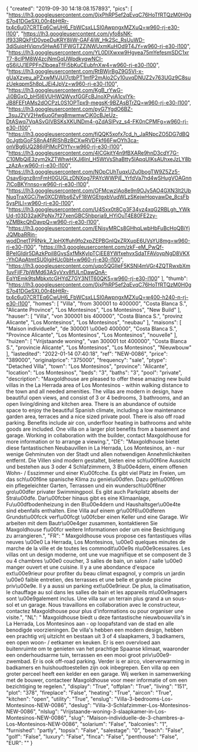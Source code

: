 {
"created": "2019-09-30 14:18:08.157893",
"pics": [
"https://lh3.googleusercontent.com/0jxPhRP5ef2qEvqC76HoTfRTQzM0H0gS7o41DGeSXL00r4bHtRr-tx4c6u07CRTEq6CwUH6_FbWCsxLLSI0AwpngxMZXuQ=w960-rj-e30-l100",
"https://lh3.googleusercontent.com/yfo8sNK-jf933RQkFtD0ypeDuKRY8liW-GAF4iW_Hk2Sc_RsUuWD-3djSuipHVipnv5HwA6TlFWGTZZjNWUxmKuHOd9T4JY=w960-rj-e30-l100",
"https://lh3.googleusercontent.com/YL0DIXwxw9Hgyea75mYefesmSDC1xrT7-8clPM8W4zcjNmGqUWpdkyqwNCI-gS6iUJ1EPPFnZlbqeaTfFi5bKuCEubfnXw4=w960-rj-e30-l100",
"https://lh3.googleusercontent.com/RtBWjrBgZ9G5VI-x-gUaXzveu_aPZxwMVJUl7ctbPT1mfP2mAlo2Cy10uvqDNUZ2v763UGz9C8suzUekqpmSh8pLJEi4JpVz=w960-rj-e30-l100",
"https://lh3.googleusercontent.com/KgB_rYwG-Ji0BGxO_bH5I6VUHWQWyxfGGFcBJnoXPyiA1cvlYk-JB8FEFtAMs2dOCPzL0S1OPTpx9-megsK-9BZAsBTrZQ=w960-rj-e30-l100",
"https://lh3.googleusercontent.com/pyG7YgdO6BZ-_3suJ2VV2Hw6uoGfwg8mwmwCjK0cBJeUz-DtASwq7VqASvGlVBSKsXKUNDm4-gZdASlPvz_s4-FK0nCPMFg=w960-rj-e30-l100",
"https://lh3.googleusercontent.com/fjQQK5xofx7cd_h_JaRNpcZO5DG7dBQ0cJgtbGoFS8nA4fjRIShBzBCXwRVDFkf66FwOYh3ca-onVBg6UQ286jIPIMcPDYfv=w960-rj-e30-l100",
"https://lh3.googleusercontent.com/4lCGkjtY4n9fBXARe9hnD3cdY7G-C10MbQiE3zym2kZTWhwHXJi6lnl_H5WtVsShaBtty5lApqUIKsAUhxeJzLY8b_zAzA=w960-rj-e30-l100",
"https://lh3.googleusercontent.com/NOpCUhTuqxUZu0bogTW9Z5Zz5-Osav6ignz8rnFmH0GUGLzDNXpg7PAYcWWPjE_YrfdVa7hd4wSHugVOAGnn7lCoBKYnnso=w960-rj-e30-l100",
"https://lh3.googleusercontent.com/OFMcwzIAo8e9n9OJy5AO4GXN3lt2UbNuqTraXGCi7lw0XCDWbs6ZyF18WGEtgxbVudWLzSKejwHopyawDe_8csFb5ysPILI=w960-rj-e30-l100",
"https://lh3.googleusercontent.com/U4Sxx0t8Cg3F34yz4xqG2RBLgh_YWkUd-t03D32ajKPpNx7f27xenGBC5hbpria9_HYiOuT4E80FE2zy-vZMBkcQhDavpQ=w960-rj-e30-l100",
"https://lh3.googleusercontent.com/ENisyMRCs8GHhqLwbHbFuBcHoQBiYjJQMbaRRin-wodDnetTPRNrk_7_lpHXffuh9fo2xpZEPBGnIQxZRXupE6UVsYU8mg=w960-rj-e30-l100",
"https://lh3.googleusercontent.com/zkF-eM_PwQf-BPeIGIdir5DAzkPpiI8GvsSxfMkKyIpTCjEE8YWfxehvxSdaTFAVoypNgD8VKX-YhOApAtmtSU0lgiHUc0bH=w960-rj-e30-l100",
"https://lh3.googleusercontent.com/uqo5QGIIeF5KSNl4mVGr4ZQTRwxbXm1uvFjIF7bjWMd63ASyVxv8fULnDawQnA-EqYtEmk9tsMbkxtcGHYdZ7GY3N1T60QK5=w960-rj-e30-l100"
],
"thumb": "https://lh3.googleusercontent.com/0jxPhRP5ef2qEvqC76HoTfRTQzM0H0gS7o41DGeSXL00r4bHtRr-tx4c6u07CRTEq6CwUH6_FbWCsxLLSI0AwpngxMZXuQ=w400-h240-n-rj-e30-l100",
"homes": [
"Villa",
"from 300001 to 400000",
"Costa Blanca S.",
"Alicante Province",
"Los Montesinos",
"Los Montesinos",
"New Build"
],
"hauser": [
"Villa",
"von 300001 bis 400000",
"Costa Blanca S.",
"provinz Alicante",
"Los Montesinos",
"Los Montesinos",
"neubau"
],
"maisons": [
"Maison individuelle",
"de 300001 \u00e0 400000",
"Costa Blanca S.",
"Province Alicante",
"Los Montesinos",
"Los Montesinos",
"nouvelle"
],
"huizen": [
"Vrijstaande woning",
"van 300001 tot 400000",
"Costa Blanca S.",
"provincie Alicante",
"Los Montesinos",
"Los Montesinos",
"Nieuwbouw"
],
"lastedited": "2022-01-14 07:40:18",
"ref": "NEW-0086",
"price": "389000",
"originalprice": "375000",
"frequency": "sale",
"ptype": "Detached Villa",
"town": "Los Montesinos",
"province": "Alicante",
"location": "Los Montesinos",
"beds": "3",
"baths": "3",
"pool": "private",
"description": "Maxgoldhouse are pleased to offer these amazing new build villas in the La  Herrada area of Los Montesinos - within walking distance to the town and all  needed amenities. The villas are modern in design, have beautiful open views,  and consist of 3 or 4 bedrooms, 3 bathrooms, and an open living/dining and  kitchen area. There is an abundance of outside space to enjoy the beautiful  Spanish climate, including a low maintenance garden area, terraces and a nice  sized private pool. There is also off road parking. Benefits include air con,  underfloor heating in bathrooms and white goods are included. One villa on a  larger plot benefits from a basement and garage. Working in collaboration with the  builder, contact Maxgoldhouse for more information or to arrange a viewing.",
"DE": "Maxgoldhouse bietet diese fantastischen Neubauvillen in La Herrada, Los Montesinos, an - nur wenige Gehminuten von der Stadt und allen notwendigen Annehmlichkeiten entfernt. Die Villen sind modern gestaltet, bieten eine sch\u00f6ne Aussicht und bestehen aus 3 oder 4 Schlafzimmern, 3 B\u00e4dern, einem offenen Wohn- / Esszimmer und einer K\u00fcche. Es gibt viel Platz im Freien, um das sch\u00f6ne spanische Klima zu genie\u00dfen. Dazu geh\u00f6ren ein pflegeleichter Garten, Terrassen und ein wundersch\u00f6ner gro\u00dfer privater Swimmingpool. Es gibt auch Parkplatz abseits der Stra\u00dfe. Dar\u00fcber hinaus gibt es eine Klimaanlage, Fu\u00dfbodenheizung in den B\u00e4dern und Haushaltsger\u00e4te sind ebenfalls enthalten. Eine Villa auf einem gr\u00f6\u00dferen Grundst\u00fcck verf\u00fcgt \u00fcber einen Keller und eine Garage. Wir arbeiten mit dem Bautr\u00e4ger zusammen, kontaktieren Sie Maxgoldhouse f\u00fcr weitere Informationen oder um eine Besichtigung zu arrangieren.",
"FR": "  Maxgoldhouse vous propose ces fantastiques villas neuves \u00e0 La Herrada, Los Montesinos, \u00e0 quelques minutes de marche de la ville et de toutes les commodit\u00e9s n\u00e9cessaires. Les villas ont un design moderne, ont une vue magnifique et se composent de 3 ou 4 chambres \u00e0 coucher, 3 salles de bain, un salon / salle \u00e0 manger ouvert et une cuisine. Il y a une abondance d'espace ext\u00e9rieur pour profiter du beau climat espagnol, y compris un jardin \u00e0 faible entretien, des terrasses et une belle et grande piscine priv\u00e9e. Il y a aussi un parking ext\u00e9rieur. De plus, la climatisation, le chauffage au sol dans les salles de bain et les appareils m\u00e9nagers sont \u00e9galement inclus. Une villa sur un terrain plus grand a un sous-sol et un garage. Nous travaillons en collaboration avec le constructeur, contactez Maxgoldhouse pour plus d'informations ou pour organiser une visite.",
"NL": "  Maxgoldhouse biedt u deze fantastische nieuwbouwvilla's in La Herrada, Los Montesinos aan - op loopafstand van de stad en alle benodigde voorzieningen. De villa's hebben een modern design, hebben een prachtig vrij uitzicht en bestaan uit 3 of 4 slaapkamers, 3 badkamers, een open woon- / eetkamer en keuken. Er is een overvloed aan buitenruimte om te genieten van het prachtige Spaanse klimaat, waaronder een onderhoudsarme tuin, terrassen en een mooi groot priv\u00e9-zwembad. Er is ook off-road parking. Verder is er airco, vloerverwarming in badkamers en huishoudtoestellen zijn ook inbegrepen. Een villa op een groter perceel heeft een kelder en een garage. Wij werken in samenwerking met de bouwer, contacteer Maxgoldhouse voor meer informatie of om een bezichtiging te regelen.",
"display": "True",
"offplan": "True",
"living": "151",
"plot": "378",
"fireplace": "False",
"heating": "True",
"aircon": "True",
"kitchen": "open",
"utility": "True",
"enslug": "Villa-3-bedrooms-Los-Montesinos-NEW-0086",
"deslug": "Villa-3-Schlafzimmer-Los-Montesinos-NEW-0086",
"nlslug": "Vrijstaande-woning-3-slaapkamer-in-Los-Montesinos-NEW-0086",
"slug": "Maison-individuelle-de-3-chambres-a-Los-Montesinos-NEW-0086",
"solarium": "False",
"balconies": "1",
"furnished": "partly",
"topsix": "False",
"salestage": "0",
"beach": "False",
"golf": "False",
"luxury": "False",
"finca": "False",
"penthouse": "False",
"EUR": ""
}